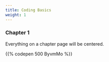 ```yaml
---
title: Coding Basics
weight: 1
---
```


### Chapter 1

Everything on a chapter page will be centered.

{{% codepen 500 ByvmMo %}}
